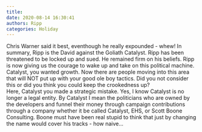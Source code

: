 ```yaml
---
title: 
date: 2020-08-14 16:30:41
authors: Ripp
categories: Holiday
---
```


 Chris Warner said it best, eventhough he really expounded - whew!
In summary, Ripp is the David against the Goliath Catalyst.
Ripp has been threatened to be locked up and sued.  He remained firm on his beliefs.
Ripp is now giving us the courage to wake up and take on this political machine.
Catalyst, you wanted growth.  Now there are people moving into this area that will NOT put up with your good ole boy tactics.  Did you not consider this or did you think you could keep the crookedness up?  
Here, Catalyst you made a strategic mistake.
Yes, I know Catalyst is no longer a legal entity.  By Catalyst I mean the politicians who are owned by the developers and funnel their money through campaign contributions through a company whether it be called Catalyst, EHS, or Scott Boone Consulting.
Boone must have been real stupid to think that just by changing the name would cover his tracks - how naive...